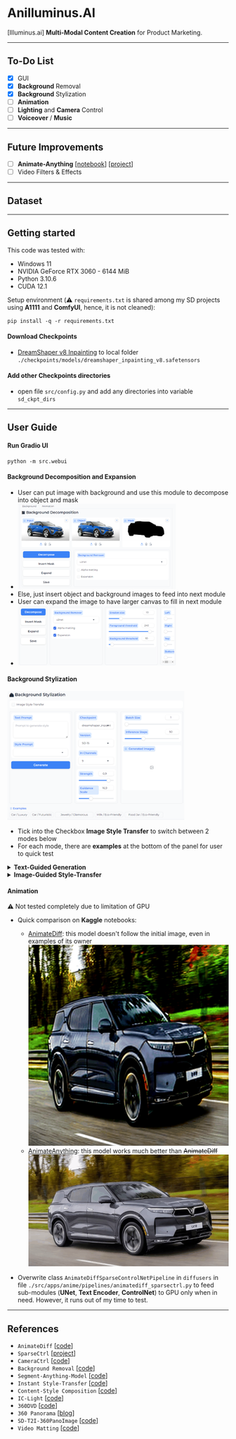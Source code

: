# Anilluminus.AI
[Illuminus.ai] **Multi-Modal Content Creation** for Product Marketing.

--------------------------
## To-Do List

- [x] GUI
- [x] **Background** Removal
- [x] **Background** Stylization
- [ ] **Animation**
- [ ] **Lighting** and **Camera** Control
- [ ] **Voiceover** / **Music**

--------------------------
## Future Improvements

- [ ] **Animate-Anything** [[notebook](https://www.kaggle.com/code/mrriandmstique/animate-anything-demo/notebook)] [[project](https://github.com/alibaba/animate-anything)]
- [ ] Video Filters & Effects

--------------------------
## Dataset

--------------------------
## Getting started

This code was tested with:

* Windows 11
* NVIDIA GeForce RTX 3060 - 6144 MiB
* Python 3.10.6
* CUDA 12.1

Setup environment (⚠️ `requirements.txt` is shared among my SD projects using **A1111** and **ComfyUI**, hence, it is not cleaned):

```shell
pip install -q -r requirements.txt
```

#### Download **Checkpoints**
- [DreamShaper v8 Inpainting](https://civitai.com/models/4384) to local folder `./checkpoints/models/dreamshaper_inpainting_v8.safetensors`

#### Add other **Checkpoints** directories
- open file `src/config.py` and add any directories into variable `sd_ckpt_dirs`

--------------------------
## User Guide

#### Run **Gradio UI**
```shell
python -m src.webui
```

#### Background Decomposition and Expansion
- User can put image with background and use this module to decompose into object and mask
- <img class="center" alt="teaser" src="assets/rembg_example.png" width="75%" class="center"/>
- Else, just insert object and background images to feed into next module
- User can expand the image to have larger canvas to fill in next module
- <img class="center" alt="teaser" src="assets/rembg_expansion.png" width="75%" class="center"/>

#### Background Stylization
<img class="center" alt="teaser" src="assets/genbg.png" width="80%" class="center"/>

- Tick into the Checkbox **Image Style Transfer** to switch between 2 modes below
- For each mode, there are **examples** at the bottom of the panel for user to quick test

<details>
  <summary><b>Text-Guided Generation</b></summary>

- Test case: **Car / Luxury**
<img class="center" alt="teaser" src="assets/genbg_text_car_1.png" width="80%" class="center"/>

- Test case: **Car / Futuristic**
<img class="center" alt="teaser" src="assets/genbg_text_car_2.png" width="80%" class="center"/>

- Test case: **Jewelry / Glamorous**
<img class="center" alt="teaser" src="assets/genbg_text_jewelry_1.png" width="80%" class="center"/>

- Test case: **Milk / Eco-Friendly**
<img class="center" alt="teaser" src="assets/genbg_text_milk_1.png" width="80%" class="center"/>

- Test case: **Jar / Eco-Friendly**
<img class="center" alt="teaser" src="assets/genbg_text_jar_1.png" width="80%" class="center"/>


</details>

<details>
  <summary><b>Image-Guided Style-Transfer</b></summary>

- Test case: **Car / Luxury**
<img class="center" alt="teaser" src="assets/genbg_image_car_1.png" width="80%" class="center"/>

- The **IP-Adapter InstantStyle** for **SD-1.5** is not good - it is said by its author. Should be changed to **SD-XL** version, which requires more GPU again!
</details>

#### Animation 
⚠️ Not tested completely due to limitation of GPU
- Quick comparison on **Kaggle** notebooks: 
    - [AnimateDiff](https://www.kaggle.com/code/mrriandmstique/ani-mate-diff-demo): this model doesn't follow the initial image, even in examples of its owner
    ![AnimateDiff](assets/animatediff_result.gif)
    - [AnimateAnything](https://www.kaggle.com/code/mrriandmstique/animate-anything-demo): this model works much better than ~~AnimateDiff~~
    ![AnimateAnything](assets/animateanything_result.gif)

- Overwrite class `AnimateDiffSparseControlNetPipeline` in `diffusers` in file `./src/apps/anime/pipelines/animatediff_sparsectrl.py` to feed sub-modules (**UNet**, **Text Encoder**, **ControlNet**) to GPU only when in need. However, it runs out of my time to test.

--------------------------
## References
- `AnimateDiff` [[code](https://github.com/guoyww/AnimateDiff)]
- `SparseCtrl` [[project](https://guoyww.github.io/projects/SparseCtrl)]
- `CameraCtrl` [[code](https://github.com/hehao13/CameraCtrl)]
- `Background Removal` [[code](https://github.com/danielgatis/rembg)]
- `Segment-Anything-Model` [[code](https://github.com/continue-revolution/sd-webui-segment-anything)]
- `Instant Style-Transfer` [[code](https://github.com/instantX-research/InstantStyle)]
- `Content-Style Composition` [[code](https://github.com/instantX-research/CSGO)]
- `IC-Light` [[code](https://github.com/lllyasviel/IC-Light)]
- `360DVD` [[code](https://github.com/Akaneqwq/360DVD)]
- `360 Panorama` [[blog](https://virtualworlds.fun/create-360-panorama-with-stable-diffusion-and-comfyui/)]
- `SD-T2I-360PanoImage` [[code](https://github.com/ArcherFMY/SD-T2I-360PanoImage)]
- `Video Matting` [[code](https://github.com/PeterL1n/RobustVideoMatting)]

